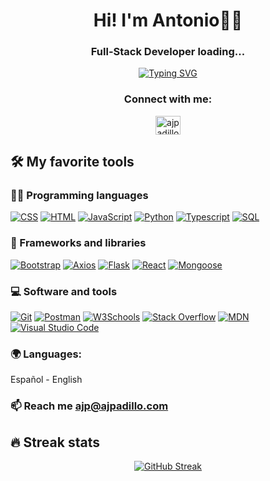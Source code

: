 <h1 align="center">Hi! I'm Antonio👩‍💻</h1>
<h3 align="center">Full-Stack Developer loading...</h3>

<p align="center">
  <a href="https://git.io/typing-svg">
    <img src="https://readme-typing-svg.herokuapp.com?center=true&vCenter=true&lines=Welcome+to+my+Github!" alt="Typing SVG" />
  </a>
</p>

<h3 align="center">Connect with me:</h3>
<p align="center">
  <a href="https://www.linkedin.com/in/ajpadillo/" target="blank"><img align="center" src="https://raw.githubusercontent.com/rahuldkjain/github-profile-readme-generator/master/src/images/icons/Social/linked-in-alt.svg" alt="ajpadillo" height="30" width="40" /></a>
</p>

## 🛠️ My favorite tools

### 👨‍💻 Programming languages

<p>
    <a href="#"><img alt="CSS" src="https://img.shields.io/badge/CSS-1572B6.svg?logo=css3&logoColor=white"></a>
    <a href="#"><img alt="HTML" src="https://img.shields.io/badge/HTML-E34F26.svg?logo=html5&logoColor=white"></a>
    <a href="#"><img alt="JavaScript" src="https://img.shields.io/badge/JavaScript-F7DF1E.svg?logo=javascript&logoColor=black"></a>
    <a href="#"><img alt="Python" src="https://img.shields.io/badge/Python-14354C.svg?logo=python&logoColor=white"></a>
    <a href="#"><img alt="Typescript" src="https://shields.io/badge/TypeScript-3178C6?logo=TypeScript&logoColor=FFF"></a>
    <a href="#"><img alt="SQL" src="https://custom-icon-badges.herokuapp.com/badge/SQL-025E8C.svg?logo=database&logoColor=white"></a>
</p>

### 🧰 Frameworks and libraries

<p>
    <a href="#"><img alt="Bootstrap" src="https://img.shields.io/badge/Bootstrap-7952B3.svg?logo=bootstrap&logoColor=white"></a>
    <a href="#"><img alt="Axios" src="https://img.shields.io/badge/Axios-5A29E4?logo=axios&logoColor=white"></a>
    <a href="#"><img alt="Flask" src="https://img.shields.io/badge/Flask-000000?logo=Flask&logoColor=white"></a>
    <a href="#"><img alt="React" src="https://img.shields.io/badge/React-20232a.svg?logo=react&logoColor=%2361DAFB"></a>
    <a href="#"><img alt="Mongoose" src="https://img.shields.io/badge/Database-Mongoose-blue"></a>
</p>


### 💻 Software and tools

<p>
    <a href="#"><img alt="Git" src="https://img.shields.io/badge/Git-F05033.svg?logo=git&logoColor=white"></a>
    <a href="#"><img alt="Postman" src="https://img.shields.io/badge/Postman-FF6C37?logo=postman&logoColor=white"></a>
    <a href="#"><img alt="W3Schools" src="https://img.shields.io/badge/W3Schools-04AA6D?logo=W3Schools&logoColor=white"></a>
    <a href="#"><img alt="Stack Overflow" src="https://img.shields.io/badge/-Stack%20Overflow-FE7A16?logo=stack-overflow&logoColor=white"></a>
    <a href="#"><img alt="MDN" src="https://img.shields.io/badge/MDN_Web_Docs-grey?logo=mdnwebdocs&logoColor=white"></a>
    <a href="#"><img alt="Visual Studio Code" src="https://img.shields.io/badge/Visual%20Studio%20Code-0078d7.svg?logo=visual-studio-code&logoColor=white"></a>
</p>

<h3 align="left">🌍 Languages:</h3>
 Español - English

### 📫 Reach me **ajp@ajpadillo.com**
 
 ## 🔥 Streak stats

<p align="center">
    <a href="https://git.io/streak-stats"><img src="https://streak-stats.demolab.com?user=AJPadillo&theme=radical" alt="GitHub Streak" /></a>
</p>

